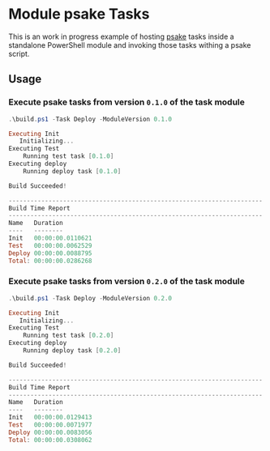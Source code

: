 
# Module psake Tasks

This is an work in progress example of hosting [psake](https://github.com/psake/psake) tasks inside a standalone PowerShell module and invoking those tasks withing a psake script.

## Usage

### Execute psake tasks from version `0.1.0` of the task module
```powershell
.\build.ps1 -Task Deploy -ModuleVersion 0.1.0

Executing Init
   Initializing...
Executing Test
    Running test task [0.1.0]
Executing deploy
    Running deploy task [0.1.0]

Build Succeeded!

----------------------------------------------------------------------
Build Time Report
----------------------------------------------------------------------
Name   Duration
----   --------
Init   00:00:00.0110621
Test   00:00:00.0062529
Deploy 00:00:00.0088795
Total: 00:00:00.0286268

```

### Execute psake tasks from version `0.2.0` of the task module
```powershell
.\build.ps1 -Task Deploy -ModuleVersion 0.2.0

Executing Init
   Initializing...
Executing Test
    Running test task [0.2.0]
Executing deploy
    Running deploy task [0.2.0]

Build Succeeded!

----------------------------------------------------------------------
Build Time Report
----------------------------------------------------------------------
Name   Duration
----   --------
Init   00:00:00.0129413
Test   00:00:00.0071977
Deploy 00:00:00.0083056
Total: 00:00:00.0308062

```
